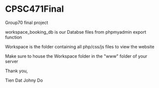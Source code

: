 # CPSC471Final
Group70 final project

workspace_booking_db is our Databse files from phpmyadmin export function

Workspace is the folder containing all php/css/js files to view the website

Make sure to house the Workspace folder in the "www" folder of your server

Thank you,

Tien Dat Johny Do
